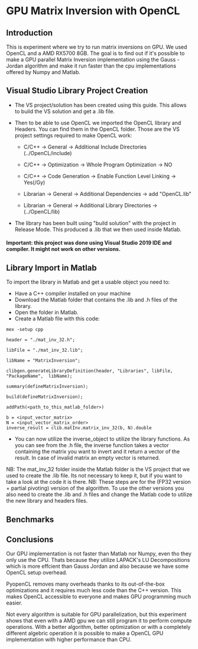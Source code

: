 # GPU Matrix Inversion with OpenCL

## Introduction
This is experiment where we try to run matrix inversions on GPU. We used OpenCL and a AMD RX5700 8GB.
The goal is to find out if it's possible to make a GPU parallel Matrix Inversion implementation using the Gauss - Jordan algorithm and make it run faster than the cpu implementations offered by Numpy and Matlab.

## Visual Studio Library Project Creation 
- The VS project/solution has been created using this guide. This allows to build the VS solution and get a .lib file.
- Then to be able to use OpenCL we imported the OpenCL library and Headers. You can find them in the OpenCL folder. 
Those are the VS project settings required to make OpenCL work:
  - C/C++ -> General -> Additional Include Directories (../OpenCL/include) 

  - C/C++ -> Optimization -> Whole Program Optimization -> NO 

  - C/C++ -> Code Generation -> Enable Function Level Linking -> Yes(/Gy) 

  - Librarian -> General -> Additional Dependencies -> add "OpenCL.lib" 

  - Librarian -> General -> Additional Library Directories -> (../OpenCL/lib) 

- The library has been built using "build solution" with the project in Release Mode. This produced a .lib that we then used inside Matlab.

#### Important: this project was done using Visual Studio 2019 IDE and compiler. It might not work on other versions.

## Library Import in Matlab 
To import the library in Matlab and get a usable object you need to:
- Have a C++ compiler installed on your machine
- Download the Matlab folder that contains the .lib and .h files of the library.
- Open the folder in Matlab. 
- Create a Matlab file with this code:

```
mex -setup cpp 

header = "./mat_inv_32.h"; 

libFile = "./mat_inv_32.lib"; 

libName = "MatrixInversion"; 

clibgen.generateLibraryDefinition(header, "Libraries", libFile, "PackageName",  libName); 

summary(defineMatrixInversion); 

build(defineMatrixInversion); 

addPath(<path_to_this_matlab_folder>)

b = <input_vector_matrix>
N = <input_vector_matrix_order>
inverse_result = clib.matInv.matrix_inv_32(b, N).double 
```
- You can now utilize the inverse_object to utilize the library functions. As you can see from the .h file, the inverse function takes a vector containing the matrix you want to invert and it return a vector of the result. 
In case of invalid matrix an empty vector is returned.

NB: The mat_inv_32 folder inside the Matlab folder is the VS project that we used to create the .lib file. Its not necessary to keep it, but if you want to take a look at the code it is there.
NB: These steps are for the (FP32 version + partial pivoting) version of the algorithm. To use the other versions you also need to create the .lib and .h files and change the Matlab code to utilize the new library and headers files.  

## Benchmarks

## Conclusions
Our GPU implementation is not faster than Matlab nor Numpy, even tho they only use the CPU. Thats because they utilize LAPACK's LU Decompositions which is more effcient than Gauss Jordan and also because we have some OpenCL setup overhead.

PyopenCL removes many overheads thanks to its out-of-the-box optimizations and it requires much less code than the C++ version. This makes OpenCL accessible to everyone and makes GPU programming much easier. 

Not every algorithm is suitable for GPU parallelization, but this experiment shows that even with a AMD gpu we can still program it to perform compute operations. With a better algorithm, better optimization or with a completely different algebric operation it is possible to make a OpenCL GPU implementation with higher performance than CPU.



